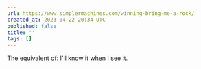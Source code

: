 ```yaml
---
url: https://www.simplermachines.com/winning-bring-me-a-rock/
created_at: 2023-04-22 20:34 UTC
published: false
title: ''
tags: []
---
```


The equivalent of: I'll know it when I see it.
